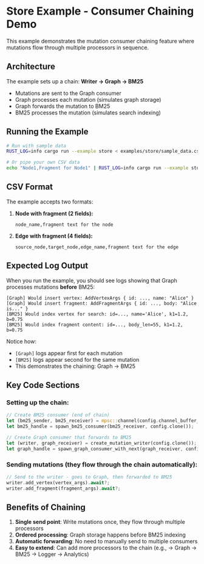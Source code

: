 # Store Example - Consumer Chaining Demo

This example demonstrates the mutation consumer chaining feature where mutations flow through multiple processors in sequence.

## Architecture

The example sets up a chain: **Writer → Graph → BM25**

- Mutations are sent to the Graph consumer
- Graph processes each mutation (simulates graph storage)
- Graph forwards the mutation to BM25
- BM25 processes the mutation (simulates search indexing)

## Running the Example

```bash
# Run with sample data
RUST_LOG=info cargo run --example store < examples/store/sample_data.csv

# Or pipe your own CSV data
echo "Node1,Fragment for Node1" | RUST_LOG=info cargo run --example store
```

## CSV Format

The example accepts two formats:

1. **Node with fragment (2 fields):**
   ```csv
   node_name,fragment text for the node
   ```

2. **Edge with fragment (4 fields):**
   ```csv
   source_node,target_node,edge_name,fragment text for the edge
   ```

## Expected Log Output

When you run the example, you should see logs showing that Graph processes mutations **before** BM25:

```
[Graph] Would insert vertex: AddVertexArgs { id: ..., name: "Alice" }
[Graph] Would insert fragment: AddFragmentArgs { id: ..., body: "Alice is..." }
[BM25] Would index vertex for search: id=..., name='Alice', k1=1.2, b=0.75
[BM25] Would index fragment content: id=..., body_len=55, k1=1.2, b=0.75
```

Notice how:
- `[Graph]` logs appear first for each mutation
- `[BM25]` logs appear second for the same mutation
- This demonstrates the chaining: Graph → BM25

## Key Code Sections

### Setting up the chain:

```rust
// Create BM25 consumer (end of chain)
let (bm25_sender, bm25_receiver) = mpsc::channel(config.channel_buffer_size);
let bm25_handle = spawn_bm25_consumer(bm25_receiver, config.clone());

// Create Graph consumer that forwards to BM25
let (writer, graph_receiver) = create_mutation_writer(config.clone());
let graph_handle = spawn_graph_consumer_with_next(graph_receiver, config, bm25_sender);
```

### Sending mutations (they flow through the chain automatically):

```rust
// Send to the writer - goes to Graph, then forwarded to BM25
writer.add_vertex(vertex_args).await?;
writer.add_fragment(fragment_args).await?;
```

## Benefits of Chaining

1. **Single send point**: Write mutations once, they flow through multiple processors
2. **Ordered processing**: Graph storage happens before BM25 indexing
3. **Automatic forwarding**: No need to manually send to multiple consumers
4. **Easy to extend**: Can add more processors to the chain (e.g., → Graph → BM25 → Logger → Analytics)
